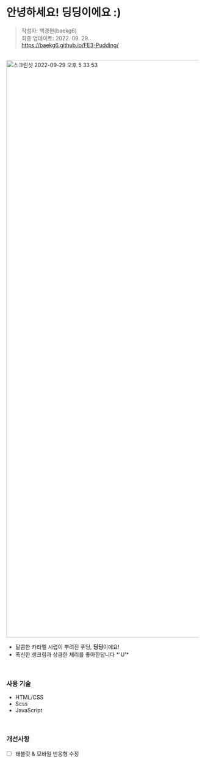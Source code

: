 # 안녕하세요! 딩딩이에요 :)
> 작성자: 백경현(baekg6)  
최종 업데이트: 2022. 09. 29.  
https://baekg6.github.io/FE3-Pudding/

<br>

<img width="1512" alt="스크린샷 2022-09-29 오후 5 33 53" src="https://user-images.githubusercontent.com/96777064/192984680-ba74e3bd-aebf-470b-aae6-d2cded84e246.png">

- 달콤한 카라멜 시럽이 뿌려진 푸딩, **딩딩**이에요!
- 폭신한 생크림과 상큼한 체리를 좋아한답니다 \*'U'\*

<br>

### 사용 기술
- HTML/CSS
- Scss
- JavaScript

<br> 

### 개선사항
- [ ] 태블릿 & 모바일 반응형 수정
